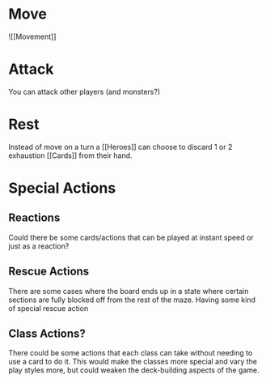 # Move 
![[Movement]]

# Attack
You can attack other players (and monsters?)

# Rest
Instead of move on a turn a [[Heroes]] can choose to discard 1 or 2 exhaustion [[Cards]] from their hand.

# Special Actions
## Reactions
Could there be some cards/actions that can be played at instant speed or just as a reaction?

## Rescue Actions
There are some cases where the board ends up in a state where certain sections are fully blocked off from the rest of the maze. Having some kind of special rescue action

## Class Actions?
There could be some actions that each class can take without needing to use a card to do it. This would make the classes more special and vary the play styles more, but could weaken the deck-building aspects of the game.